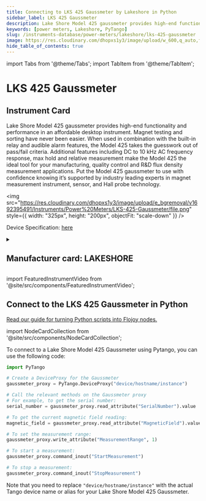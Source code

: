 ```yaml
---
title: Connecting to LKS 425 Gaussmeter by Lakeshore in Python
sidebar_label: LKS 425 Gaussmeter
description: Lake Shore Model 425 gaussmeter provides high-end functionality and performance in an affordable desktop instrument. Magnet testing and sorting have never been easier. When used in combination with the built-in relay and audible alarm features, the Model 425 takes the guesswork out of pass/fail criteria. Additional features including DC to 10 kHz AC frequency response, max hold and relative measurement make the Model 425 the ideal tool for your manufacturing, quality control and R&D flux density measurement applications. Put the Model 425 gaussmeter to use with confidence knowing it’s supported by industry leading experts in magnet measurement instrument, sensor, and Hall probe technology.
keywords: [power meters, Lakeshore, PyTango]
slug: /instruments-database/power-meters/lakeshore/lks-425-gaussmeter
image: https://res.cloudinary.com/dhopxs1y3/image/upload/w_600,q_auto,f_auto/e_bgremoval/v1692395491/Instruments/Power%20Meters/LKS-425-Gaussmeter/file.jpg
hide_table_of_contents: true
---
```


import Tabs from '@theme/Tabs';
import TabItem from '@theme/TabItem';

# LKS 425 Gaussmeter

## Instrument Card

<div className="flex">

<div>

Lake Shore Model 425 gaussmeter provides high-end functionality and performance in an affordable desktop instrument. Magnet testing and sorting have never been easier. When used in combination with the built-in relay and audible alarm features, the Model 425 takes the guesswork out of pass/fail criteria. Additional features including DC to 10 kHz AC frequency response, max hold and relative measurement make the Model 425 the ideal tool for your manufacturing, quality control and R&D flux density measurement applications. Put the Model 425 gaussmeter to use with confidence knowing it’s supported by industry leading experts in magnet measurement instrument, sensor, and Hall probe technology.

</div>

<img src="https://res.cloudinary.com/dhopxs1y3/image/upload/e_bgremoval/v1692395491/Instruments/Power%20Meters/LKS-425-Gaussmeter/file.png" style={{ width: "325px", height: "200px", objectFit: "scale-down" }} />

</div>

<div className="flex text-center">

<p>Device Specification: <a target="\_blank" href="https://www.lakeshore.com/docs/default-source/product-downloads/catalog/425.pdf?sfvrsn=1581d8be_6">here</a></p>

</div>

<details style={{ marginTop: "15px"}}>
<summary><h2>Manufacturer card: LAKESHORE</h2></summary>

<img src="https://res.cloudinary.com/dhopxs1y3/image/upload/v1692813206/Instruments/Vendor%20Logos/Lakeshore_Cryotronics.png" style={{ width: "100%", height: "170px",objectFit: "scale-down" }} />

Supporting advanced scientific research, Lake Shore is a leading global innovator in measurement and control solutions.

<ul>
  <li>Headquarters: Westerville, Ohio, USA</li>
  <li>Yearly Revenue (millions, USD): 21.4</li>
  <li>Vendor Website: <a href="https://www.lakeshore.com/home">here</a></li>
</ul>
</details>

import FeaturedInstrumentVideo from '@site/src/components/FeaturedInstrumentVideo';

<FeaturedInstrumentVideo category='POWER_METERS' manufacturer='LAKESHORE'></FeaturedInstrumentVideo>


## Connect to the LKS 425 Gaussmeter in Python

[Read our guide for turning Python scripts into Flojoy nodes.](https://docs.flojoy.ai/contribution/blocks/custom-flojoy-block/)

import NodeCardCollection from '@site/src/components/NodeCardCollection';

<Tabs>

<TabItem value="Flojoy" label="Flojoy" className="flojoy-instrument-tabs">

<NodeCardCollection category='POWER_METERS' manufacturer='LAKESHORE'></NodeCardCollection>

</TabItem>
<TabItem value="PyTango" label="PyTango">

To connect to a Lake Shore Model 425 Gaussmeter using Pytango, you can use the following code:

```python
import PyTango

# Create a DeviceProxy for the Gaussmeter
gaussmeter_proxy = PyTango.DeviceProxy("device/hostname/instance")

# Call the relevant methods on the Gaussmeter proxy
# For example, to get the serial number:
serial_number = gaussmeter_proxy.read_attribute("SerialNumber").value

# To get the current magnetic field reading:
magnetic_field = gaussmeter_proxy.read_attribute("MagneticField").value

# To set the measurement range:
gaussmeter_proxy.write_attribute("MeasurementRange", 1)

# To start a measurement:
gaussmeter_proxy.command_inout("StartMeasurement")

# To stop a measurement:
gaussmeter_proxy.command_inout("StopMeasurement")
```

Note that you need to replace `"device/hostname/instance"` with the actual Tango device name or alias for your Lake Shore Model 425 Gaussmeter.

</TabItem>
</Tabs>